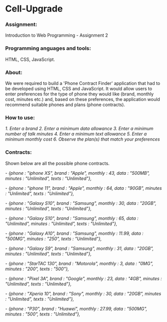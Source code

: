 # Cell-Upgrade

### Assignment: 
Introduction to Web Programming - Assignment 2

### Programming anguages and tools: 
HTML, CSS, JavaScript.

### About: 
We were required to build a 'Phone Contract Finder' application that had to be developed using HTML, CSS and JavaScript. It would allow users to enter preferences for the type of phone they would like (brand, monthly cost, minutes etc.) and, based on these preferences, the application would recommend suitable phones and plans (phone contracts).

### How to use:
_1. Enter a brand_ 
_2. Enter a minimum data allowance_ 
_3. Enter a minimum number of talk minutes_ 
_4. Enter a minimum text allowance_ 
_5. Enter a minimum monthly cost_ 
_6. Observe the plan(s) that match your preferences_ 

### Contracts:
Shown below are all the possible phone contracts.

_- {phone : "iphone XS", brand : "Apple", monthly : 43, data : "500MB", minutes : "Unlimited", texts : "Unlimited"},_

_- {phone : "iphone 11", brand : "Apple", monthly : 64, data : "90GB", minutes : "Unlimited", texts : "Unlimited"},_

_- {phone : "Galaxy S10", brand : "Samsung", monthly : 30, data : "20GB", minutes : "Unlimited", texts : "Unlimited"},_

_- {phone : "Galaxy S10", brand : "Samsung", monthly : 65, data : "Unlimited", minutes : "Unlimited", texts : "Unlimited"},_

_- {phone : "Galaxy A10", brand : "Samsung", monthly : 11.99, data : "500MG", minutes : "250", texts : "Unlimited"},_

_- {phone : "Galaxy S9", brand : "Samsung", monthly : 31, data : "20GB", minutes : "Unlimited", texts : "Unlimited"},_

_- {phone : "StarTAC 130", brand : "Motorola", monthly : 3, data : "0MG", minutes : "200", texts : "500"},_

_- {phone : "Pixel 3A", brand : "Google", monthly : 23, data : "4GB", minutes : "Unlimited", texts : "Unlimited"},_

_- {phone : "Xperia 10", brand : "Sony", monthly : 30, data : "20GB", minutes : "Unlimited", texts : "Unlimited"},_

_- {phone : "P30", brand : "Huawei", monthly : 27.99, data : "500MG", minutes : "500", texts : "Unlimited"},_
